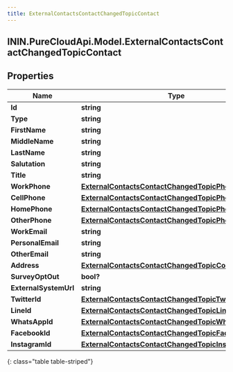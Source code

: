 ```yaml
---
title: ExternalContactsContactChangedTopicContact
---
```

## ININ.PureCloudApi.Model.ExternalContactsContactChangedTopicContact

## Properties

|Name | Type | Description | Notes|
|------------ | ------------- | ------------- | -------------|
| **Id** | **string** |  | [optional] |
| **Type** | **string** |  | [optional] |
| **FirstName** | **string** |  | [optional] |
| **MiddleName** | **string** |  | [optional] |
| **LastName** | **string** |  | [optional] |
| **Salutation** | **string** |  | [optional] |
| **Title** | **string** |  | [optional] |
| **WorkPhone** | [**ExternalContactsContactChangedTopicPhoneNumber**](ExternalContactsContactChangedTopicPhoneNumber.html) |  | [optional] |
| **CellPhone** | [**ExternalContactsContactChangedTopicPhoneNumber**](ExternalContactsContactChangedTopicPhoneNumber.html) |  | [optional] |
| **HomePhone** | [**ExternalContactsContactChangedTopicPhoneNumber**](ExternalContactsContactChangedTopicPhoneNumber.html) |  | [optional] |
| **OtherPhone** | [**ExternalContactsContactChangedTopicPhoneNumber**](ExternalContactsContactChangedTopicPhoneNumber.html) |  | [optional] |
| **WorkEmail** | **string** |  | [optional] |
| **PersonalEmail** | **string** |  | [optional] |
| **OtherEmail** | **string** |  | [optional] |
| **Address** | [**ExternalContactsContactChangedTopicContactAddress**](ExternalContactsContactChangedTopicContactAddress.html) |  | [optional] |
| **SurveyOptOut** | **bool?** |  | [optional] |
| **ExternalSystemUrl** | **string** |  | [optional] |
| **TwitterId** | [**ExternalContactsContactChangedTopicTwitterId**](ExternalContactsContactChangedTopicTwitterId.html) |  | [optional] |
| **LineId** | [**ExternalContactsContactChangedTopicLineId**](ExternalContactsContactChangedTopicLineId.html) |  | [optional] |
| **WhatsAppId** | [**ExternalContactsContactChangedTopicWhatsAppId**](ExternalContactsContactChangedTopicWhatsAppId.html) |  | [optional] |
| **FacebookId** | [**ExternalContactsContactChangedTopicFacebookId**](ExternalContactsContactChangedTopicFacebookId.html) |  | [optional] |
| **InstagramId** | [**ExternalContactsContactChangedTopicInstagramId**](ExternalContactsContactChangedTopicInstagramId.html) |  | [optional] |
{: class="table table-striped"}


